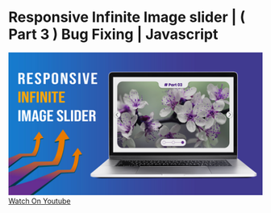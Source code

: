 # Responsive Infinite Image slider | ( Part 3 ) Bug Fixing | Javascript
![thumbnail](thumbnail.jpg)
[Watch On Youtube](https://youtu.be/fLw4cJjlS1s)